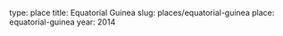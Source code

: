 type: place
title: Equatorial Guinea
slug: places/equatorial-guinea
place: equatorial-guinea
year: 2014
